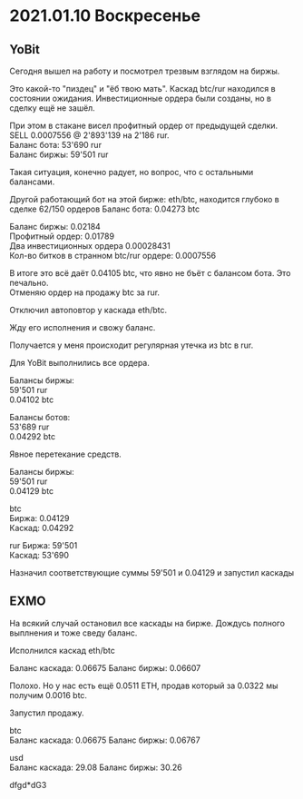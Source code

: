 # 2021.01.10 Воскресенье
## YoBit
Сегодня вышел на работу и посмотрел трезвым взглядом на биржы.  

Это какой-то "пиздец" и "ёб твою мать". 
Каскад btc/rur находился в состоянии ожидания. Инвестиционные ордера были созданы, но в сделку ещё не зашёл.

При этом в стакане висел профитный ордер от предыдущей сделки. SELL 0.0007556 @ 2'893'139 на 2'186 rur.  
Баланс бота: 53'690 rur  
Баланс биржы: 59'501 rur

Такая ситуация, конечно радует, но вопрос, что с остальными балансами.

Другой работающий бот на этой бирже: eth/btc, находится глубоко в сделке 62/150 ордеров
Баланс бота: 0.04273 btc

Баланс биржы: 0.02184  
Профитный ордер: 0.01789  
Два инвестиционных ордера 0.00028431  
Кол-во битков в странном btc/rur ордере: 0.0007556

В итоге это всё даёт 0.04105 btc, что явно не бъёт с балансом бота. Это печально.  
Отменяю ордер на продажу btc за rur.

Отключил автоповтор у каскада eth/btc.

Жду его исполнения и свожу баланс.

Получается у меня происходит регулярная утечка из btc в rur.

Для YoBit выполнились все ордера.
 
Балансы биржы:  
59'501 rur  
0.04102 btc  

Балансы ботов:  
53'689 rur  
0.04292 btc

Явное перетекание средств.

Балансы биржы:  
59'501  rur  
0.04129 btc  

btc  
Биржа:  0.04129  
Каскад: 0.04292

rur
Биржа:  59'501  
Каскад: 53'690

Назначил соответствующие суммы 59'501 и 0.04129 и запустил каскады
## EXMO
На всякий случай остановил все каскады на бирже.
Дождусь полного выплнения и тоже сведу баланс.

Исполнился каскад eth/btc

Баланс каскада: 0.06675
Баланс биржы:   0.06607

Полохо. Но у нас есть ещё 0.0511 ETH, продав который за 0.0322 мы получим 0.0016 btc.

Запустил продажу.

btc  
Баланс каскада: 0.06675
Баланс биржы:   0.06767

usd  
Баланс каскада: 29.08
Баланс биржы:   30.26

dfgd*dG3